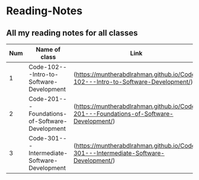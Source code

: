 # Reading-Notes

## All my reading notes for all classes 

Num|Name of class|Link
-|-|-
1|Code-102---Intro-to-Software-Development|(https://muntherabdlrahman.github.io/Code-102---Intro-to-Software-Development/)
2|Code-201---Foundations-of-Software-Development|(https://muntherabdlrahman.github.io/Code-201---Foundations-of-Software-Development/)
3|Code-301---Intermediate-Software-Development|(https://muntherabdlrahman.github.io/Code-301---Intermediate-Software-Development/)

